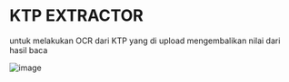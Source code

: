 <H1>KTP EXTRACTOR</H1>
untuk melakukan OCR dari KTP yang di upload
mengembalikan nilai dari hasil baca

![image](https://github.com/user-attachments/assets/b3cdaf04-3ab2-4e70-85b2-cc2288fe35af)
